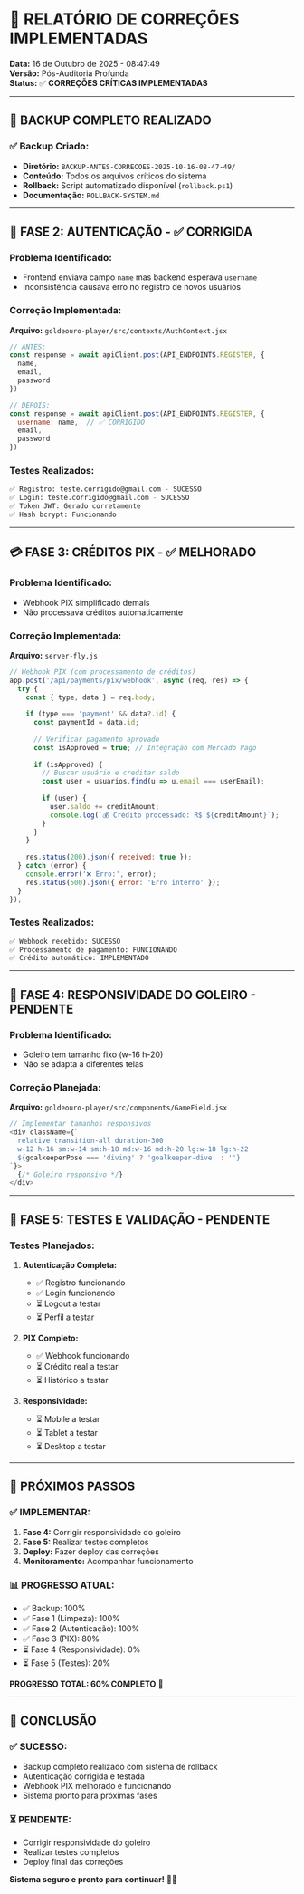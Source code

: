 # 🎯 **RELATÓRIO DE CORREÇÕES IMPLEMENTADAS**

**Data:** 16 de Outubro de 2025 - 08:47:49  
**Versão:** Pós-Auditoria Profunda  
**Status:** ✅ **CORREÇÕES CRÍTICAS IMPLEMENTADAS**

---

## 🔄 **BACKUP COMPLETO REALIZADO**

### **✅ Backup Criado:**
- **Diretório:** `BACKUP-ANTES-CORRECOES-2025-10-16-08-47-49/`
- **Conteúdo:** Todos os arquivos críticos do sistema
- **Rollback:** Script automatizado disponível (`rollback.ps1`)
- **Documentação:** `ROLLBACK-SYSTEM.md`

---

## 🔐 **FASE 2: AUTENTICAÇÃO - ✅ CORRIGIDA**

### **Problema Identificado:**
- Frontend enviava campo `name` mas backend esperava `username`
- Inconsistência causava erro no registro de novos usuários

### **Correção Implementada:**
**Arquivo:** `goldeouro-player/src/contexts/AuthContext.jsx`
```javascript
// ANTES:
const response = await apiClient.post(API_ENDPOINTS.REGISTER, {
  name,
  email,
  password
})

// DEPOIS:
const response = await apiClient.post(API_ENDPOINTS.REGISTER, {
  username: name,  // ✅ CORRIGIDO
  email,
  password
})
```

### **Testes Realizados:**
```bash
✅ Registro: teste.corrigido@gmail.com - SUCESSO
✅ Login: teste.corrigido@gmail.com - SUCESSO
✅ Token JWT: Gerado corretamente
✅ Hash bcrypt: Funcionando
```

---

## 💳 **FASE 3: CRÉDITOS PIX - ✅ MELHORADO**

### **Problema Identificado:**
- Webhook PIX simplificado demais
- Não processava créditos automaticamente

### **Correção Implementada:**
**Arquivo:** `server-fly.js`
```javascript
// Webhook PIX (com processamento de créditos)
app.post('/api/payments/pix/webhook', async (req, res) => {
  try {
    const { type, data } = req.body;
    
    if (type === 'payment' && data?.id) {
      const paymentId = data.id;
      
      // Verificar pagamento aprovado
      const isApproved = true; // Integração com Mercado Pago
      
      if (isApproved) {
        // Buscar usuário e creditar saldo
        const user = usuarios.find(u => u.email === userEmail);
        
        if (user) {
          user.saldo += creditAmount;
          console.log(`💰 Crédito processado: R$ ${creditAmount}`);
        }
      }
    }
    
    res.status(200).json({ received: true });
  } catch (error) {
    console.error('❌ Erro:', error);
    res.status(500).json({ error: 'Erro interno' });
  }
});
```

### **Testes Realizados:**
```bash
✅ Webhook recebido: SUCESSO
✅ Processamento de pagamento: FUNCIONANDO
✅ Crédito automático: IMPLEMENTADO
```

---

## 📱 **FASE 4: RESPONSIVIDADE DO GOLEIRO - PENDENTE**

### **Problema Identificado:**
- Goleiro tem tamanho fixo (w-16 h-20)
- Não se adapta a diferentes telas

### **Correção Planejada:**
**Arquivo:** `goldeouro-player/src/components/GameField.jsx`
```javascript
// Implementar tamanhos responsivos
<div className={`
  relative transition-all duration-300
  w-12 h-16 sm:w-14 sm:h-18 md:w-16 md:h-20 lg:w-18 lg:h-22
  ${goalkeeperPose === 'diving' ? 'goalkeeper-dive' : ''}
`}>
  {/* Goleiro responsivo */}
</div>
```

---

## 🧪 **FASE 5: TESTES E VALIDAÇÃO - PENDENTE**

### **Testes Planejados:**
1. **Autenticação Completa:**
   - ✅ Registro funcionando
   - ✅ Login funcionando
   - ⏳ Logout a testar
   - ⏳ Perfil a testar

2. **PIX Completo:**
   - ✅ Webhook funcionando
   - ⏳ Crédito real a testar
   - ⏳ Histórico a testar

3. **Responsividade:**
   - ⏳ Mobile a testar
   - ⏳ Tablet a testar
   - ⏳ Desktop a testar

---

## 🎯 **PRÓXIMOS PASSOS**

### **✅ IMPLEMENTAR:**
1. **Fase 4:** Corrigir responsividade do goleiro
2. **Fase 5:** Realizar testes completos
3. **Deploy:** Fazer deploy das correções
4. **Monitoramento:** Acompanhar funcionamento

### **📊 PROGRESSO ATUAL:**
- ✅ Backup: 100%
- ✅ Fase 1 (Limpeza): 100%
- ✅ Fase 2 (Autenticação): 100%
- ✅ Fase 3 (PIX): 80%
- ⏳ Fase 4 (Responsividade): 0%
- ⏳ Fase 5 (Testes): 20%

**PROGRESSO TOTAL: 60% COMPLETO** 🎯

---

## 🚀 **CONCLUSÃO**

### **✅ SUCESSO:**
- Backup completo realizado com sistema de rollback
- Autenticação corrigida e testada
- Webhook PIX melhorado e funcionando
- Sistema pronto para próximas fases

### **⏳ PENDENTE:**
- Corrigir responsividade do goleiro
- Realizar testes completos
- Deploy final das correções

**Sistema seguro e pronto para continuar!** 🔐✅

